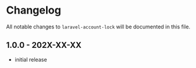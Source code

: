 # Changelog

All notable changes to `laravel-account-lock` will be documented in this file.

## 1.0.0 - 202X-XX-XX

- initial release

